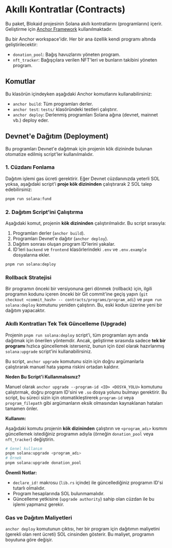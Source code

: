 # Akıllı Kontratlar (Contracts)

Bu paket, Blokaid projesinin Solana akıllı kontratlarını (programlarını) içerir. Geliştirme için [Anchor Framework](https://www.anchor-lang.com/) kullanılmaktadır.

Bu bir Anchor workspace'idir. Her bir ana özellik kendi programı altında geliştirilecektir:
- `donation_pool`: Bağış havuzlarını yöneten program.
- `nft_tracker`: Bağışçılara verilen NFT'leri ve bunların takibini yöneten program.

## Komutlar

Bu klasörün içindeyken aşağıdaki Anchor komutlarını kullanabilirsiniz:

- `anchor build`: Tüm programları derler.
- `anchor test`: `tests/` klasöründeki testleri çalıştırır.
- `anchor deploy`: Derlenmiş programları Solana ağına (devnet, mainnet vb.) deploy eder.
 
## Devnet'e Dağıtım (Deployment)
 
Bu programları Devnet'e dağıtmak için projenin kök dizininde bulunan otomatize edilmiş script'ler kullanılmalıdır.

### 1. Cüzdanı Fonlama

Dağıtım işlemi gas ücreti gerektirir. Eğer Devnet cüzdanınızda yeterli SOL yoksa, aşağıdaki script'i **proje kök dizininden** çalıştırarak 2 SOL talep edebilirsiniz:

```bash
pnpm run solana:fund
```

### 2. Dağıtım Script'ini Çalıştırma

Aşağıdaki komut, projenin **kök dizininden** çalıştırılmalıdır. Bu script sırasıyla:
1.  Programları derler (`anchor build`).
2.  Programları Devnet'e dağıtır (`anchor deploy`).
3.  Dağıtım sonrası oluşan program ID'lerini yakalar.
4.  ID'leri `backend` ve `frontend` klasörlerindeki `.env` ve `.env.example` dosyalarına ekler.

```bash
pnpm run solana:deploy
```

### Rollback Stratejisi

Bir programın önceki bir versiyonuna geri dönmek (rollback) için, ilgili programın kodunu içeren önceki bir Git commit'ine geçiş yapın (`git checkout <commit_hash> -- contracts/programs/program_adi`) ve `pnpm run solana:deploy` komutunu yeniden çalıştırın. Bu, eski kodun üzerine yeni bir dağıtım yapacaktır.

### Akıllı Kontratları Tek Tek Güncelleme (Upgrade)

Projenin `pnpm run solana:deploy` script'i, tüm programları aynı anda dağıtmak için önerilen yöntemdir. Ancak, geliştirme sırasında sadece **tek bir programı** hızlıca güncellemek isterseniz, bunun için özel olarak hazırlanmış `solana:upgrade` script'ini kullanabilirsiniz.

Bu script, `anchor upgrade` komutunu sizin için doğru argümanlarla çalıştırarak manuel hata yapma riskini ortadan kaldırır.

**Neden Bu Script'i Kullanmalısınız?**

Manuel olarak `anchor upgrade --program-id <ID> <DOSYA_YOLU>` komutunu çalıştırmak, doğru program ID'sini ve `.so` dosya yolunu bulmayı gerektirir. Bu script, bu süreci sizin için otomatikleştirerek `program-id` veya `program_filepath` gibi argümanların eksik olmasından kaynaklanan hataları tamamen önler.

**Kullanım:**

Aşağıdaki komutu projenin **kök dizininden** çalıştırın ve `<program_adı>` kısmını güncellemek istediğiniz programın adıyla (örneğin `donation_pool` veya `nft_tracker`) değiştirin.

```bash
# Genel kullanım
pnpm solana:upgrade <program_adı>
# Örnek
pnpm solana:upgrade donation_pool
```

**Önemli Notlar:**
- `declare_id!` makrosu (`lib.rs` içinde) ile güncellediğiniz programın ID'si tutarlı olmalıdır.
- Program hesaplarında SOL bulunmamalıdır.
- Güncelleme yetkisine (`upgrade authority`) sahip olan cüzdan ile bu işlemi yapmanız gerekir.

### Gas ve Dağıtım Maliyetleri

`anchor deploy` komutunun çıktısı, her bir program için dağıtımın maliyetini (gerekli olan rent ücreti) SOL cinsinden gösterir. Bu maliyet, programın boyutuna göre değişir.
